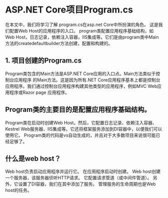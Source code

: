 # ASP.NET Core项目Program.cs

在本文中，我们将学习了解 program.cs在asp.net Core中所扮演的角色。 这是我们配置Web Host的应用程序的入口。 program类配置应用程序基础结构，如Web Host，日志记录，依赖注入容器，IIS集成等。它们是由program类中Main方法的createdefaultbuilder方法创建，配置和构建的。

## 1. 项目创建的Program.cs

Program类包含的Main方法是ASP.NET Core应用的入口点。Main方法类似于控制台应用程序 的Main方法。这是因为所有.NET Core应用程序基本上都是控制台应用程序。我们通过控制台应用程序构建其他类型的应用程序，例如MVC Web应用程序或Razor page 应用程序。

## **Program类的主要目的是配置应用程序基础结构。**

Program类在启动时创建Web Host。然后，它配置日志记录、依赖注入容器、Kestrel Web服务器、IIS集成等。它还将框架服务添加到DI容器中，以便我们可以使用它。 Program类的代码是vs自动生成的，并且对于大多数项目来说很可能已经足够了。

## **什么是web host？**

Web host负责启动应用程序并运行它。 在应用程序启动时创建。 Web host创建一个服务器，该服务器侦听HTTP请求。 它配置请求管道（或中间件管道）。 另外，它设置了DI容器，我们在其中添加了服务。 管理服务的生命周期也是Web host的任务。


